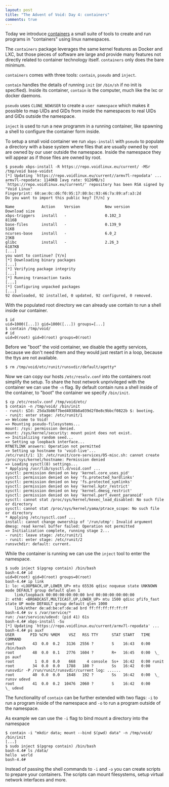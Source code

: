 ```yaml
---
layout: post
title: "The Advent of Void: Day 4: containers"
comments: true
---
```


Today we introduce [containers](https://github.com/arachsys/containers) a small suite of tools to create and run programs in "containers" using linux namespaces.

The `containers` package leverages the same kernel features as Docker and LXC, but those pieces of software are large and provide many features not directly related to container technology itself. `containers` only does the bare minimum.

`containers` comes with three tools: `contain`, `pseudo` and `inject`.

`contain` handles the details of running `init` (or `/bin/sh` if no init is specified). Inside its container, `contain` is the computer, much like the lxc or docker daemons.

`pseudo` uses `CLONE_NEWUSER` to create a `user namespace` which makes it possible to map UIDs and GIDs from inside the namespaces to real UIDs and GIDs outside the namespace.

`inject` is used to run a new programm in a running container, like spawning a shell to configure the container form inside.

To setup a small void container we run `xbps-install` with `pseudo` to populate a directory with a base system where files that are usually owned by root are owned by our user outside the namespace. Inside the namespace they will appear as if those files are owned by root.

```
$ pseudo xbps-install -R https://repo.voidlinux.eu/current/ -MSr /tmp/void base-voidst
[*] Updating `https://repo.voidlinux.eu/current//armv7l-repodata' ...
armv7l-repodata: 1140KB [avg rate: 9126MB/s]
`https://repo.voidlinux.eu/current/' repository has been RSA signed by "Void Linux"
Fingerprint: 60:ae:0c:d6:f0:95:17:80:bc:93:46:7a:89:af:a3:2d
Do you want to import this public key? [Y/n] y

Name            Action    Version           New version            Download size
xbps-triggers   install   -                 0.102_3                8116B
base-files      install   -                 0.139_9                51KB
ncurses-base    install   -                 6.0_2                  23KB
glibc           install   -                 2.26_3                 6187KB
[...]
you want to continue? [Y/n]
[*] Downloading binary packages
[...]
[*] Verifying package integrity
[...]
[*] Running transaction tasks
[...]
[*] Configuring unpacked packages
[...]
92 downloaded, 92 installed, 0 updated, 92 configured, 0 removed.
```

With the populated root directory we can already use contain to run a shell inside our container.

```
$ id
uid=1000([...]) gid=1000([...]) groups=[...]
$ contain /tmp/void/
# id
uid=0(root) gid=0(root) groups=0(root)
```

Before we "boot" the void container, we disable the agetty services, because we don't need them and they would just restart in a loop, because the ttys are not available.

```
$ rm /tmp/void/etc/runit/runsvdir/default/agetty*
```

Now we can copy our hosts `/etc/resolv.conf` into the containers root simplify the setup.
To share the host network unprivileged with the container we can use the `-n` flag.
By default contain runs a shell inside of the container, to "boot" the container we specify `/bin/init`.

```
$ cp /etc/resolv.conf /tmp/void/etc/
$ contain -n /tmp/void/ /bin/init
- runit: $Id: 25da3b86f7bed4038b8a039d2f8e8c9bbcf0822b $: booting.
- runit: enter stage: /etc/runit/1
=> Welcome to Void!
=> Mounting pseudo-filesystems...
mount: /sys: permission denied.
mount: /sys/kernel/security: mount point does not exist.
=> Initializing random seed...
=> Setting up loopback interface...
RTNETLINK answers: Operation not permitted
=> Setting up hostname to 'void-live'...
/etc/runit/1: 13: /etc/runit/core-services/05-misc.sh: cannot create /proc/sys/kernel/hostname: Permission denied
=> Loading sysctl(8) settings...
* Applying /usr/lib/sysctl.d/void.conf ...
sysctl: permission denied on key 'kernel.core_uses_pid'
sysctl: permission denied on key 'fs.protected_hardlinks'
sysctl: permission denied on key 'fs.protected_symlinks'
sysctl: permission denied on key 'kernel.kptr_restrict'
sysctl: permission denied on key 'kernel.dmesg_restrict'
sysctl: permission denied on key 'kernel.perf_event_paranoid'
sysctl: cannot stat /proc/sys/kernel/kexec_load_disabled: No such file or directory
sysctl: cannot stat /proc/sys/kernel/yama/ptrace_scope: No such file or directory
* Applying /etc/sysctl.conf ...
install: cannot change ownership of '/run/utmp': Invalid argument
dmesg: read kernel buffer failed: Operation not permitted
=> Initialization complete, running stage 2...
- runit: leave stage: /etc/runit/1
- runit: enter stage: /etc/runit/2
runsvchdir: default: current.
```

While the container is running we can use the `inject` tool to enter the namespace.

```
$ sudo inject $(pgrep contain) /bin/bash
bash-4.4# id
uid=0(root) gid=0(root) groups=0(root)
bash-4.4# ip link
1: lo: <LOOPBACK,UP,LOWER_UP> mtu 65536 qdisc noqueue state UNKNOWN mode DEFAULT group default qlen 1
    link/loopback 00:00:00:00:00:00 brd 00:00:00:00:00:00
2: eth0: <BROADCAST,MULTICAST,UP,LOWER_UP> mtu 1500 qdisc pfifo_fast state UP mode DEFAULT group default qlen 1000
    link/ether de:ad:be:ef:de:ad brd ff:ff:ff:ff:ff:ff
bash-4.4# sv s /var/service/*
run: /var/service/udevd: (pid 41) 61s
bash-4.4# xbps-install -Su
[*] Updating `https://repo.voidlinux.eu/current/armv7l-repodata' ...
bash-4.4# ps auxf
USER       PID %CPU %MEM    VSZ   RSS TTY      STAT START   TIME COMMAND
root        43  0.0  0.2   3136  2556 ?        S    16:43   0:00 /bin/bash
root        48  0.0  0.1   2776  1604 ?        R+   16:45   0:00  \_ ps auxf
root         1  0.0  0.0    668     4 console  Ss+  16:42   0:00 runit
root        34  0.0  0.0   1788   180 ?        Ss   16:42   0:00 runsvdir -P /run/runit/runsvdir/current log: ......
root        40  0.0  0.0   1648   192 ?        Ss   16:42   0:00  \_ runsv udevd
root        41  0.0  0.2  10476  2060 ?        S    16:42   0:00      \_ udevd
```

The functionality of `contain` can be further extended with two flags: `-i` to run a program inside of the namespace and `-o` to run a program outside of the namespace.

As example we can use the `-i` flag to bind mount a directory into the namespace

```
$ contain -i "mkdir data; mount --bind $(pwd) data" -n /tmp/void/ /bin/init
[...]
$ sudo inject $(pgrep contain) /bin/bash
bash-4.4# ls /data/
hello  world
bash-4.4#
```

Instead of passing the shell commands to `-i` and `-o` you can create scripts to prepare your containers.
The scripts can mount filesystems, setup virtual network interfaces and more.

